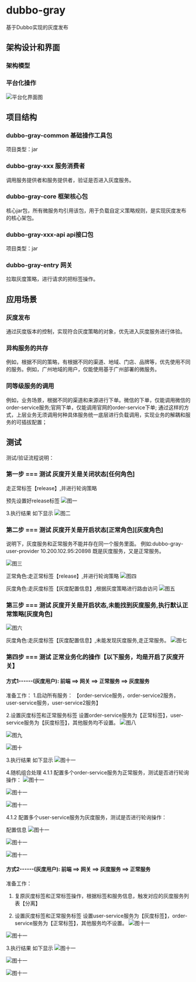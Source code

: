# dubbo-gray
基于Dubbo实现的灰度发布

## 架构设计和界面

### 架构模型

### 平台化操作
![平台化界面图](https://raw.githubusercontent.com/JeromeLiuLly/dubbo-gray/master/img/平台化操作.png)

## 项目结构
### dubbo-gray-common 基础操作工具包
项目类型：jar

### dubbo-gray-xxx 服务消费者
调用服务提供者和服务提供者，验证是否进入灰度服务。

### dubbo-gray-core 框架核心包
核心jar包，所有微服务均引用该包，用于负载自定义策略规则，是实现灰度发布的核心架包。

### dubbo-gray-xxx-api api接口包
项目类型：jar

### dubbo-gray-entry 网关
拉取灰度策略，进行请求的把标签操作。

## 应用场景

### 灰度发布
通过灰度版本的控制，实现符合灰度策略的对象，优先进入灰度服务进行体验。

### 异构服务的共存
例如，根据不同的策略，有根据不同的渠道、地域、门店、品牌等，优先使用不同的服务。例如，广州地域的用户，仅能使用基于广州部署的微服务。

### 同等级服务的调用
例如，业务场景，根据不同的渠道和来源进行下单。微信的下单，仅能调用微信的order-service服务;官网下单，仅能调用官网的order-service下单;
通过这样的方式，上层业务无须调用何种具体服务统一底层进行负载调用，实现业务的解耦和服务的可插拔配置；

## 测试
测试/验证流程说明：

### 第一步 === 测试 灰度开关是关闭状态[任何角色]
走正常标签【release】,并进行轮询策略

预先设置好release标签
![图一](https://raw.githubusercontent.com/JeromeLiuLly/dubbo-gray/master/img/第一步-release-1.png)

3.执行结果
  如下显示
![图二](https://raw.githubusercontent.com/JeromeLiuLly/dubbo-gray/master/img/第一步-release-result.png)

### 第二步 === 测试 灰度开关是开启状态[正常角色][灰度角色]
说明下，灰度服务和正常服务不能并存在同一个服务里面。
例如:dubbo-gray-user-provider 10.200.102.95:20898 既是灰度服务，又是正常服务。

![图三](https://raw.githubusercontent.com/JeromeLiuLly/dubbo-gray/master/img/第二步-正常角色-release.png)

正常角色:走正常标签【release】,并进行轮询策略
![图四](https://raw.githubusercontent.com/JeromeLiuLly/dubbo-gray/master/img/第二步-正常角色-release-result.png)

灰度角色:走灰度标签【灰度配置信息】,根据灰度策略进行路由访问
![图五](https://raw.githubusercontent.com/JeromeLiuLly/dubbo-gray/master/img/第二步-灰度角色-gray.png)

### 第三步 === 测试 灰度开关是开启状态,未能找到灰度服务,执行默认正常策略[灰度角色]
![图六](https://raw.githubusercontent.com/JeromeLiuLly/dubbo-gray/master/img/第三步-灰度角色-release.png)

灰度角色:走灰度标签【灰度配置信息】,未能发现灰度服务,走正常服务。
![图七](https://raw.githubusercontent.com/JeromeLiuLly/dubbo-gray/master/img/第三步-灰度角色-release-result.png)

### 第四步 === 测试 正常业务化的操作【以下服务，均是开启了灰度开关】

#### 方式1------(灰度用户): 前端 ==> 网关 ==> 正常服务 ==> 灰度服务

准备工作：
1.启动所有服务：
【order-service服务，order-service2服务，user-service服务，user-service2服务】

2.设置灰度标签和正常服务标签
 设置order-service服务为【正常标签】，user-service服务为【灰度标签】，其他服务均不设置。
![图八](https://raw.githubusercontent.com/JeromeLiuLly/dubbo-gray/master/img/第四步-灰度角色-1.png)

![图九](https://raw.githubusercontent.com/JeromeLiuLly/dubbo-gray/master/img/第四步-灰度角色-2.png)

![图十](https://raw.githubusercontent.com/JeromeLiuLly/dubbo-gray/master/img/第四步-灰度角色-3.png)

3.执行结果
  如下显示
![图十一](https://raw.githubusercontent.com/JeromeLiuLly/dubbo-gray/master/img/第四步-灰度角色-result.png)

4.随机组合处理
4.1.1 配置多个order-service服务为正常服务，测试是否进行轮询操作：
![图十一](https://raw.githubusercontent.com/JeromeLiuLly/dubbo-gray/master/img/第四步-随机策略-1-1.png)

![图十一](https://raw.githubusercontent.com/JeromeLiuLly/dubbo-gray/master/img/第四步-随机策略-1-2.png)

![图十一](https://raw.githubusercontent.com/JeromeLiuLly/dubbo-gray/master/img/第四步-随机策略-1-3.png)

4.1.2	配置多个user-service服务为灰度服务，测试是否进行轮询操作：

配置信息
![图十一](https://raw.githubusercontent.com/JeromeLiuLly/dubbo-gray/master/img/第四步-随机策略-2-1.png)

![图十一](https://raw.githubusercontent.com/JeromeLiuLly/dubbo-gray/master/img/第四步-随机策略-2-2.png)

![图十一](https://raw.githubusercontent.com/JeromeLiuLly/dubbo-gray/master/img/第四步-随机策略-2-3.png)


#### 方式2------(灰度用户): 前端 ==> 网关 ==> 灰度服务 ==> 正常服务

准备工作：
1.	复原灰度标签和正常标签操作，根据标签和服务信息，触发对应的灰度服务列表【分离】

2.	设置灰度标签和正常服务标签
 设置user-service服务为【灰度标签】，order-service服务为【正常标签】，其他服务均不设置。
![图十一](https://raw.githubusercontent.com/JeromeLiuLly/dubbo-gray/master/img/第五步-灰度角色-1.png)

![图十一](https://raw.githubusercontent.com/JeromeLiuLly/dubbo-gray/master/img/第五步-灰度角色-2.png)

3.执行结果
  如下显示
![图十一](https://raw.githubusercontent.com/JeromeLiuLly/dubbo-gray/master/img/第五步-灰度角色-3.png)

![图十一](https://raw.githubusercontent.com/JeromeLiuLly/dubbo-gray/master/img/第五步-灰度角色-4.png)

![图十一](https://raw.githubusercontent.com/JeromeLiuLly/dubbo-gray/master/img/第五步-灰度角色-5.png)